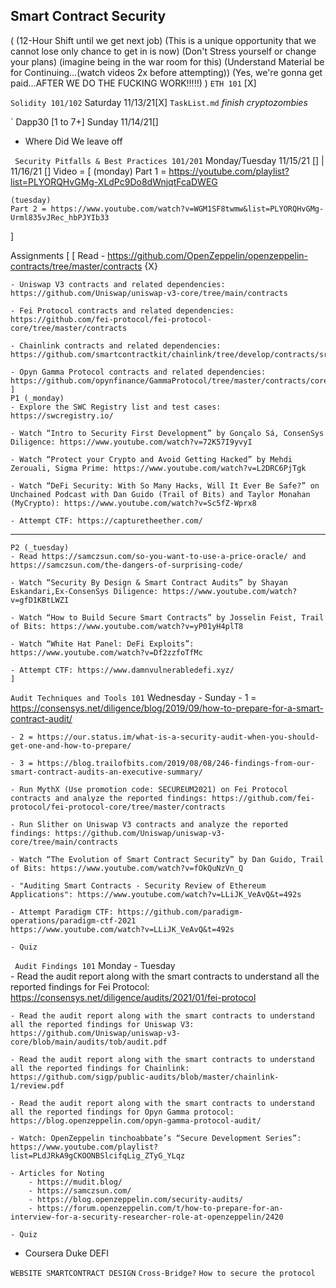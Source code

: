 ## Smart Contract Security 
(
    (12-Hour Shift until we get next job) 
    (This is a unique opportunity that we cannot lose only chance to get in is now)
    (Don't Stress yourself or change your plans)
    (imagine being in the war room for this)
    (Understand Material be for Continuing...(watch videos 2x before attempting))
    (Yes, we're gonna get paid...AFTER WE DO THE FUCKING WORK!!!!!)
)
`ETH 101` [X]

`Solidity 101/102` Saturday 11/13/21[X]
    `TaskList.md`
    *finish cryptozombies*

` Dapp30 [1 to 7+] Sunday 11/14/21[]
- Where Did We leave off


` Security Pitfalls & Best Practices 101/201` Monday/Tuesday 11/15/21 [] | 11/16/21 []
Video = [
    (monday)
    Part 1 = https://youtube.com/playlist?list=PLYORQHvGMg-XLdPc9Do8dWnjqtFcaDWEG   
    
    (tuesday)
    Part 2 = https://www.youtube.com/watch?v=WGM1SF8twmw&list=PLYORQHvGMg-Urml835vJRec_hbPJYIb33
]

Assignments [ 
    [
    Read
    - https://github.com/OpenZeppelin/openzeppelin-contracts/tree/master/contracts {X}

    - Uniswap V3 contracts and related dependencies: https://github.com/Uniswap/uniswap-v3-core/tree/main/contracts

    - Fei Protocol contracts and related dependencies: https://github.com/fei-protocol/fei-protocol-core/tree/master/contracts

    - Chainlink contracts and related dependencies: https://github.com/smartcontractkit/chainlink/tree/develop/contracts/src/v0.4

    - Opyn Gamma Protocol contracts and related dependencies: https://github.com/opynfinance/GammaProtocol/tree/master/contracts/core
    ]
    P1 (_monday)
    - Explore the SWC Registry list and test cases: https://swcregistry.io/

    - Watch “Intro to Security First Development” by Gonçalo Sá, ConsenSys Diligence: https://www.youtube.com/watch?v=72K57I9yvyI

    - Watch “Protect your Crypto and Avoid Getting Hacked” by Mehdi Zerouali, Sigma Prime: https://www.youtube.com/watch?v=L2DRC6PjTgk

    - Watch “DeFi Security: With So Many Hacks, Will It Ever Be Safe?” on Unchained Podcast with Dan Guido (Trail of Bits) and Taylor Monahan (MyCrypto): https://www.youtube.com/watch?v=Sc5fZ-Wprx8

    - Attempt CTF: https://capturetheether.com/
_____________________________________________________________________________________
    P2 (_tuesday)
    - Read https://samczsun.com/so-you-want-to-use-a-price-oracle/ and https://samczsun.com/the-dangers-of-surprising-code/

    - Watch “Security By Design & Smart Contract Audits” by Shayan Eskandari,Ex-ConsenSys Diligence: https://www.youtube.com/watch?v=gfD1KBtLWZI

    - Watch “How to Build Secure Smart Contracts” by Josselin Feist, Trail of Bits: https://www.youtube.com/watch?v=yP01yH4plT8

    - Watch “White Hat Panel: DeFi Exploits”: https://www.youtube.com/watch?v=Df2zzfoTfMc

    - Attempt CTF: https://www.damnvulnerabledefi.xyz/
    ]

` Audit Techniques and Tools 101 ` Wednesday - Sunday
    - 1 = https://consensys.net/diligence/blog/2019/09/how-to-prepare-for-a-smart-contract-audit/

    - 2 = https://our.status.im/what-is-a-security-audit-when-you-should-get-one-and-how-to-prepare/

    - 3 = https://blog.trailofbits.com/2019/08/08/246-findings-from-our-smart-contract-audits-an-executive-summary/

    - Run MythX (Use promotion code: SECUREUM2021) on Fei Protocol contracts and analyze the reported findings: https://github.com/fei-protocol/fei-protocol-core/tree/master/contracts

    - Run Slither on Uniswap V3 contracts and analyze the reported findings: https://github.com/Uniswap/uniswap-v3-core/tree/main/contracts

    - Watch “The Evolution of Smart Contract Security” by Dan Guido, Trail of Bits: https://www.youtube.com/watch?v=fOkQuNzVn_Q

    - "Auditing Smart Contracts - Security Review of Ethereum Applications": https://www.youtube.com/watch?v=LLiJK_VeAvQ&t=492s

    - Attempt Paradigm CTF: https://github.com/paradigm-operations/paradigm-ctf-2021
    https://www.youtube.com/watch?v=LLiJK_VeAvQ&t=492s

    - Quiz

` Audit Findings 101` Monday - Tuesday    
    - Read the audit report along with the smart contracts to understand all the reported findings for Fei Protocol: https://consensys.net/diligence/audits/2021/01/fei-protocol

    - Read the audit report along with the smart contracts to understand all the reported findings for Uniswap V3: https://github.com/Uniswap/uniswap-v3-core/blob/main/audits/tob/audit.pdf

    - Read the audit report along with the smart contracts to understand all the reported findings for Chainlink: https://github.com/sigp/public-audits/blob/master/chainlink-1/review.pdf

    - Read the audit report along with the smart contracts to understand all the reported findings for Opyn Gamma protocol: https://blog.openzeppelin.com/opyn-gamma-protocol-audit/

    - Watch: OpenZeppelin tinchoabbate’s “Secure Development Series”: https://www.youtube.com/playlist?list=PLdJRkA9gCKOONBSlcifqLig_ZTyG_YLqz

    - Articles for Noting
        - https://mudit.blog/
        - https://samczsun.com/
        - https://blog.openzeppelin.com/security-audits/
        - https://forum.openzeppelin.com/t/how-to-prepare-for-an-interview-for-a-security-researcher-role-at-openzeppelin/2420

    - Quiz

- Coursera Duke DEFI

`WEBSITE SMARTCONTRACT DESIGN`
    `Cross-Bridge?`
    `How to secure the protocol`
